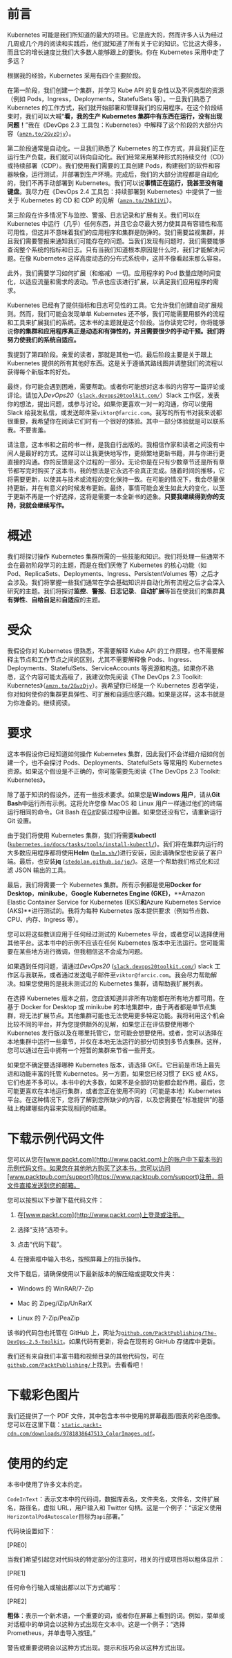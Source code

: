 # 前言

Kubernetes 可能是我们所知道的最大的项目。它是庞大的，然而许多人认为经过几周或几个月的阅读和实践后，他们就知道了所有关于它的知识。它比这大得多，而且它的增长速度比我们大多数人能够跟上的要快。你在 Kubernetes 采用中走了多远？

根据我的经验，Kubernetes 采用有四个主要阶段。

在第一阶段，我们创建一个集群，并学习 Kube API 的复杂性以及不同类型的资源（例如 Pods，Ingress，Deployments，StatefulSets 等）。一旦我们熟悉了 Kubernetes 的工作方式，我们就开始部署和管理我们的应用程序。在这个阶段结束时，我们可以大喊“**看，我的生产 Kubernetes 集群中有东西在运行，没有出现问题！**”我在《DevOps 2.3 工具包：Kubernetes》中解释了这个阶段的大部分内容（[`amzn.to/2GvzDjy`](https://amzn.to/2GvzDjy)）。

第二阶段通常是自动化。一旦我们熟悉了 Kubernetes 的工作方式，并且我们正在运行生产负载，我们就可以转向自动化。我们经常采用某种形式的持续交付（CD）或持续部署（CDP）。我们使用我们需要的工具创建 Pods，构建我们的软件和容器映像，运行测试，并部署到生产环境。完成后，我们的大部分流程都是自动化的，我们不再手动部署到 Kubernetes。我们可以说**事情正在运行，我甚至没有碰键盘**。我尽力在《DevOps 2.4 工具包：持续部署到 Kubernetes》中提供了一些关于 Kubernetes 的 CD 和 CDP 的见解（[`amzn.to/2NkIiVi`](https://amzn.to/2NkIiVi)）。

第三阶段在许多情况下与监控、警报、日志记录和扩展有关。我们可以在 Kubernetes 中运行（几乎）任何东西，并且它会尽最大努力使其具有容错性和高可用性，但这并不意味着我们的应用程序和集群是防弹的。我们需要监视集群，并且我们需要警报来通知我们可能存在的问题。当我们发现有问题时，我们需要能够查询整个系统的指标和日志。只有当我们知道根本原因是什么时，我们才能解决问题。在像 Kubernetes 这样高度动态的分布式系统中，这并不像看起来那么容易。

此外，我们需要学习如何扩展（和缩减）一切。应用程序的 Pod 数量应随时间变化，以适应流量和需求的波动。节点也应该进行扩展，以满足我们应用程序的需求。

Kubernetes 已经有了提供指标和日志可见性的工具。它允许我们创建自动扩展规则。然而，我们可能会发现单单 Kubernetes 还不够，我们可能需要用额外的流程和工具来扩展我们的系统。这本书的主题就是这个阶段。当你读完它时，你将能够说**你的集群和应用程序真正是动态和有弹性的，并且需要很少的手动干预。我们将努力使我们的系统自适应。**

我提到了第四阶段。亲爱的读者，那就是其他一切。最后阶段主要是关于跟上 Kubernetes 提供的所有其他好东西。这是关于遵循其路线图并调整我们的流程以获得每个新版本的好处。

最终，你可能会遇到困难，需要帮助。或者你可能想对这本书的内容写一篇评论或评论。请加入*DevOps20*（[`slack.devops20toolkit.com/`](http://slack.devops20toolkit.com/)）Slack 工作区，发表你的想法，提出问题，或参与讨论。如果你更喜欢一对一的沟通，你可以使用 Slack 给我发私信，或发送邮件至`viktor@farcic.com`。我写的所有书对我来说都很重要，我希望你在阅读它们时有一个很好的体验。其中一部分体验就是可以联系我。不要害羞。

请注意，这本书和之前的书一样，是我自行出版的。我相信作家和读者之间没有中间人是最好的方式。这样可以让我更快地写作，更频繁地更新书籍，并与你进行更直接的沟通。你的反馈是这个过程的一部分。无论你是在只有少数章节还是所有章节都写完时购买了这本书，我的想法是它永远不会真正完成。随着时间的推移，它将需要更新，以使其与技术或流程的变化保持一致。在可能的情况下，我会尽量保持更新，并在有意义的时候发布更新。最终，事情可能会发生如此大的变化，以至于更新不再是一个好选择，这将是需要一本全新书的迹象。**只要我继续得到你的支持，我就会继续写作。**

# 概述

我们将探讨操作 Kubernetes 集群所需的一些技能和知识。我们将处理一些通常不会在最初阶段学习的主题，而是在我们厌倦了 Kubernetes 的核心功能（如 Pod、ReplicaSets、Deployments、Ingress、PersistentVolumes 等）之后才会涉及。我们将掌握一些我们通常在学会基础知识并自动化所有流程之后才会深入研究的主题。我们将探讨**监控**、**警报**、**日志记录**、**自动扩展**等旨在使我们的集群**具有弹性**、**自给自足**和**自适应**的主题。

# 受众

我假设你对 Kubernetes 很熟悉，不需要解释 Kube API 的工作原理，也不需要解释主节点和工作节点之间的区别，尤其不需要解释像 Pods、Ingress、Deployments、StatefulSets、ServiceAccounts 等资源和构造。如果你不熟悉，这个内容可能太高级了，我建议你先阅读《The DevOps 2.3 Toolkit: Kubernetes》（[`amzn.to/2GvzDjy`](https://amzn.to/2GvzDjy)）。我希望你已经是一个 Kubernetes 忍者学徒，你对如何使你的集群更具弹性、可扩展和自适应感兴趣。如果是这样，这本书就是为你准备的。继续阅读。

# 要求

这本书假设你已经知道如何操作 Kubernetes 集群，因此我们不会详细介绍如何创建一个，也不会探讨 Pods、Deployments、StatefulSets 等常用的 Kubernetes 资源。如果这个假设是不正确的，你可能需要先阅读《The DevOps 2.3 Toolkit: Kubernetes》。

除了基于知识的假设外，还有一些技术要求。如果您是**Windows 用户**，请从**Git Bash**中运行所有示例。这将允许您像 MacOS 和 Linux 用户一样通过他们的终端运行相同的命令。Git Bash 在[Git](https://git-scm.com/download/win)安装过程中设置。如果您还没有它，请重新运行 Git 设置。

由于我们将使用 Kubernetes 集群，我们将需要**kubectl** ([`kubernetes.io/docs/tasks/tools/install-kubectl/`](https://kubernetes.io/docs/tasks/tools/install-kubectl/))。我们将在集群内运行的大多数应用程序都将使用**Helm** ([`helm.sh/`](https://helm.sh/))进行安装，因此请确保您也安装了客户端。最后，也安装**jq** ([`stedolan.github.io/jq/`](https://stedolan.github.io/jq/))。这是一个帮助我们格式化和过滤 JSON 输出的工具。

最后，我们将需要一个 Kubernetes 集群。所有示例都是使用**Docker for Desktop**，**minikube**，**Google Kubernetes Engine (GKE)**，**Amazon Elastic Container Service for Kubernetes (EKS)**和**Azure Kubernetes Service (AKS)**进行测试的。我将为每种 Kubernetes 版本提供要求（例如节点数、CPU、内存、Ingress 等）。

您可以将这些教训应用于任何经过测试的 Kubernetes 平台，或者您可以选择使用其他平台。这本书中的示例不应该在任何 Kubernetes 版本中无法运行。您可能需要在某些地方进行微调，但我相信这不会成为问题。

如果遇到任何问题，请通过*DevOps20* ([`slack.devops20toolkit.com/`](http://slack.devops20toolkit.com/)) slack 工作区与我联系，或者通过发送电子邮件至`viktor@farcic.com`。我会尽力帮助解决。如果您使用的是我未测试过的 Kubernetes 集群，请帮助我扩展列表。

在选择 Kubernetes 版本之前，您应该知道并非所有功能都在所有地方都可用。在基于 Docker for Desktop 或 minikube 的本地集群中，由于两者都是单节点集群，将无法扩展节点。其他集群可能也无法使用更多特定功能。我将利用这个机会比较不同的平台，并为您提供额外的见解，如果您正在评估要使用哪个 Kubernetes 发行版以及在哪里托管它，您可能会想要使用。或者，您可以选择在本地集群中运行一些章节，并仅在本地无法运行的部分切换到多节点集群。这样，您可以通过在云中拥有一个短暂的集群来节省一些开支。

如果您不确定要选择哪种 Kubernetes 版本，请选择 GKE。它目前是市场上最先进和功能丰富的托管 Kubernetes。另一方面，如果您已经习惯了 EKS 或 AKS，它们也差不多可以。本书中的大多数，如果不是全部的功能都会起作用。最后，您可能更喜欢在本地运行集群，或者您正在使用不同的（可能是本地）Kubernetes 平台。在这种情况下，您将了解到您所缺少的内容，以及您需要在“标准提供”的基础上构建哪些内容来实现相同的结果。

# 下载示例代码文件

您可以从您在[www.packt.com](http://www.packt.com)上的账户中下载本书的示例代码文件。如果您在其他地方购买了这本书，您可以访问[www.packtpub.com/support](https://www.packtpub.com/support)注册，将文件直接发送到您的邮箱。

您可以按照以下步骤下载代码文件：

1.  在[www.packt.com](http://www.packt.com)上登录或注册。

1.  选择“支持”选项卡。

1.  点击“代码下载”。

1.  在搜索框中输入书名，按照屏幕上的指示操作。

文件下载后，请确保使用以下最新版本的解压缩或提取文件夹：

+   Windows 的 WinRAR/7-Zip

+   Mac 的 Zipeg/iZip/UnRarX

+   Linux 的 7-Zip/PeaZip

该书的代码包也托管在 GitHub 上，网址为[`github.com/PacktPublishing/The-DevOps-2.5-Toolkit`](https://github.com/PacktPublishing)。如果代码有更新，将会在现有的 GitHub 存储库中更新。

我们还有来自我们丰富书籍和视频目录的其他代码包，可在[`github.com/PacktPublishing/`](https://github.com/PacktPublishing/)上找到。去看看吧！

# 下载彩色图片

我们还提供了一个 PDF 文件，其中包含本书中使用的屏幕截图/图表的彩色图像。您可以在这里下载：[`static.packt-cdn.com/downloads/9781838647513_ColorImages.pdf`](https://static.packt-cdn.com/downloads/9781838647513_ColorImages.pdf)。

# 使用的约定

本书中使用了许多文本约定。

`CodeInText`：表示文本中的代码词，数据库表名，文件夹名，文件名，文件扩展名，路径名，虚拟 URL，用户输入和 Twitter 句柄。这是一个例子：“该定义使用`HorizontalPodAutoscaler`目标为`api`部署。”

代码块设置如下：

[PRE0]

当我们希望引起您对代码块的特定部分的注意时，相关的行或项目将以粗体显示：

[PRE1]

任何命令行输入或输出都以以下方式编写：

[PRE2]

**粗体**：表示一个新术语，一个重要的词，或者你在屏幕上看到的词。例如，菜单或对话框中的单词会以这种方式出现在文本中。这是一个例子：“选择 Prometheus，并单击导入按钮。”

警告或重要说明会以这种方式出现。提示和技巧会以这种方式出现。
